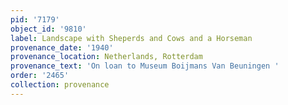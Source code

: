 ```yaml
---
pid: '7179'
object_id: '9810'
label: Landscape with Sheperds and Cows and a Horseman
provenance_date: '1940'
provenance_location: Netherlands, Rotterdam
provenance_text: 'On loan to Museum Boijmans Van Beuningen '
order: '2465'
collection: provenance
---
```

